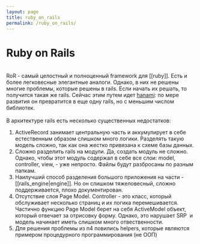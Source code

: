 ```yaml
---
layout: page
title: ruby_on_rails
permalink: /ruby_on_rails/
---
```

<div class="trix-content">
  <h1>Ruby on Rails</h1><div>
<br>RoR - самый целостный и полноценный framework для [[ruby]]. Есть и более легковесные элегантные аналоги. Однако, в них не решены многие проблемы, которые решены в rails. Если начать их решать, то получится такая же rails. Сейчас этим путем идет <a href="https://hanamirb.org/">hanami</a>: по мере развития он превратится в еще одну rails, но с меньшим числом библиотек.<br><br>В архитектуре rails есть несколько существенных недостатков:</div><ol>
<li>ActiveRecord занимает центральную часть и аккумулирует в себе естественным образом слишком много логики. Разделять такую модель сложно, так как она жестко привязана к схеме базы данных.</li>
<li>Сложно разделить rails на модули. Да, создать модуль не сложно. Однако, чтобы этот модуль содержал в себе все слои: model, controller, view, - уже непросто. Файлы будут разбросаны по разным папкам.</li>
<li>Наилучший способ разделения большого приложения на части - [[rails_engine|engine]]. Но он слишком тяжеловесный, сложно поддерживается, плохо документирован.</li>
<li>Отсутствие слоя Page Model. Controller - это класс, который обслуживает несколько страниц и их логика перемешивается. Частично функцию Page Model берет на себя ActiveModel объект, который отвечает за отрисовку форму. Однако, это нарушает SRP  и модель начинает иметь слишком много отвественности.</li>
<li>Для решения проблемы из п4 повились helpers, которые являются примером процедурного программирования (не ООП)</li>
</ol><div>
<br><br>
</div><div><br></div>
</div>

